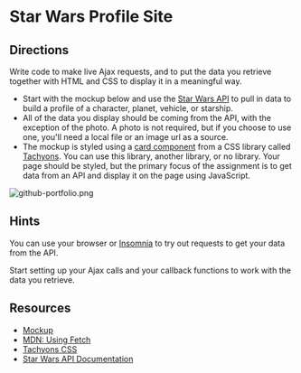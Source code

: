 # Star Wars Profile Site

## Directions

Write code to make live Ajax requests, and to put the data you retrieve together with HTML and CSS to display it in a meaningful way.

- Start with the mockup below and use the [Star Wars API](https://swapi.co/) to pull in data to build a profile of a character, planet, vehicle, or starship.
- All of the data you display should be coming from the API, with the exception of the photo. A photo is not required, but if you choose to use one, you'll need a local file or an image url as a source.
- The mockup is styled using a [card component](https://tachyons.io/components/#cards) from a CSS library called [Tachyons](https://tachyons.io/). You can use this library, another library, or no library. Your page should be styled, but the primary focus of the assignment is to get data from an API and display it on the page using JavaScript.

![github-portfolio.png](profile.png)

## Hints

You can use your browser or [Insomnia](https://insomnia.rest) to try out requests to get your data from the API.

Start setting up your Ajax calls and your callback functions to work with the data you retrieve.

## Resources

- [Mockup](profile.png)
- [MDN: Using Fetch](https://developer.mozilla.org/en-US/docs/Web/API/Fetch_API/Using_Fetch)
- [Tachyons CSS](https://tachyons.io/)
- [Star Wars API Documentation](https://swapi.co/documentation)
